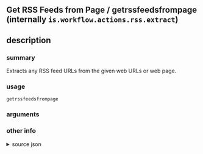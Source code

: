 
## Get RSS Feeds from Page / getrssfeedsfrompage (internally `is.workflow.actions.rss.extract`)



## description
### summary
Extracts any RSS feed URLs from the given web URLs or web page.


### usage
`getrssfeedsfrompage `

### arguments


### other info

<details><summary>source json</summary>
```json
{
	"ActionClass": "WFRSSFeedExtractAction",
	"ActionKeywords": [
		"extract",
		"clipboard",
		"copy",
		"paste"
	],
	"Category": "Web",
	"CreationDate": "2015-02-19T08:00:00.000Z",
	"Description": {
		"DescriptionSummary": "Extracts any RSS feed URLs from the given web URLs or web page."
	},
	"IconName": "RSS.png",
	"Input": {
		"Multiple": true,
		"Required": true,
		"Types": [
			"WFURLContentItem",
			"WFRichTextContentItem"
		]
	},
	"Name": "Get RSS Feeds from Page",
	"Output": {
		"Multiple": true,
		"OutputName": "RSS Feeds from Page",
		"Types": [
			"WFURLContentItem"
		]
	},
	"ShortName": "Get RSS Feeds",
	"Subcategory": "URLs"
}
```
</details>
